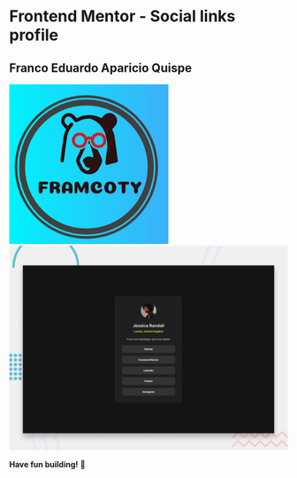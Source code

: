 # Frontend Mentor - Social links profile

## Franco Eduardo Aparicio Quispe


![Design preview for the Social links profile coding challenge](./assets/images/framcoty.png)
![Design preview for the Social links profile coding challenge](./preview.jpg)


**Have fun building!** 🚀
